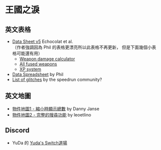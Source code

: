 # 王國之淚

## 英文表格

* [Data Sheet v5](https://docs.google.com/spreadsheets/d/18pNtDx3z-8CwGJRmlW574xbQ6VphQOkvpZhClpOEVDA/)
  Echocolat et al.  
  （作者強調因為 Phil 的表格更漂亮所以此表格不再更新，
    但是下面幾個小表格可能還有用）
  * [Weapon damage calculator](https://docs.google.com/spreadsheets/d/1LPhUKU479MtmxFd5V7EXdIAurIGR6pxOG3FYjuZw8NM/)
  * [All fused weapons](https://docs.google.com/spreadsheets/d/1D8FpE5meHxblv62VbI70g_eRBd3b2Xphz7wM69stG5E/)
  * [XP system](https://docs.google.com/spreadsheets/d/1VyzoV6YrTkJHUjqBcgaflPLRDNPvFEhaStJMuOahfAY/)
* [Data Spreadsheet](https://docs.google.com/spreadsheets/d/1fBvQ17WHP3ASgtO8ode_rf1g4DfEHErMrHwwLppNTJM/)
  by Phil
* [List of glitches](https://docs.google.com/spreadsheets/d/1xNB1gOLZRSF9yp1mHUsS9ymogRJa1Wz8rTliTXezeRM/)
  by the speedrun community?

## 英文地圖

* [物件地圖1 - 縮小時顯示總數](https://vetyst.github.io/TotK-Object-Map/)
  by Danny Janse
* [物件地圖2 - 完整的搜尋功能](https://objmap-totk.zeldamods.org/)
  by leoetlino


## Discord

* YuDa 的 [Yuda's Switch道場](https://discord.com/invite/5V872Y8)